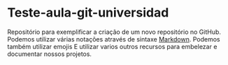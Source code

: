 # Teste-aula-git-universidad

Repositório para exemplificar a criação de um novo repositório no GitHub.
Podemos utilizar várias notações através de sintaxe [Markdown](htps://www.markdownguide.org/basic-sintax/).
Podemos também utilizar emojis 
E utilizar varios outros recursos para embelezar e documentar nossos projetos.
